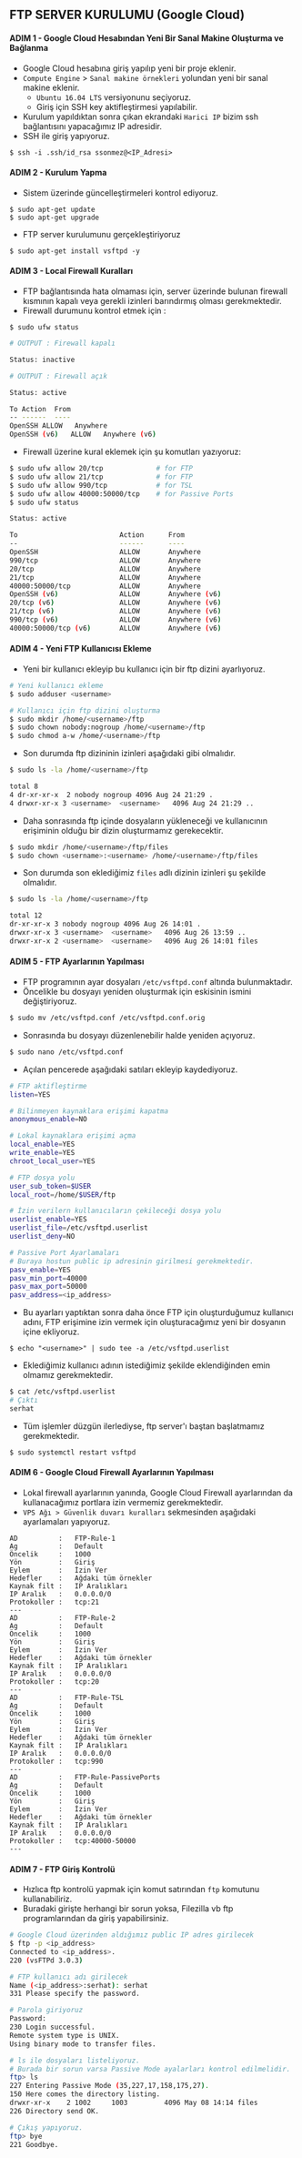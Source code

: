 ## FTP SERVER KURULUMU (Google Cloud)

#### ADIM 1 - Google Cloud Hesabından Yeni Bir Sanal Makine Oluşturma ve Bağlanma

- Google Cloud hesabına giriş yapılıp yeni bir proje eklenir.
- `Compute Engine` > `Sanal makine örnekleri` yolundan yeni bir sanal makine eklenir.
    - `Ubuntu 16.04 LTS` versiyonunu seçiyoruz.
    - Giriş için SSH key aktifleştirmesi yapılabilir.
- Kurulum yapıldıktan sonra çıkan ekrandaki `Harici IP` bizim ssh bağlantısını yapacağımız IP adresidir.
- SSH ile giriş yapıyoruz.

```
$ ssh -i .ssh/id_rsa ssonmez@<IP_Adresi>
```

#### ADIM 2 - Kurulum Yapma

- Sistem üzerinde güncelleştirmeleri kontrol ediyoruz.

```
$ sudo apt-get update
$ sudo apt-get upgrade
```

- FTP server kurulumunu gerçekleştiriyoruz

```
$ sudo apt-get install vsftpd -y
```

#### ADIM 3 - Local Firewall Kuralları

- FTP bağlantısında hata olmaması için, server üzerinde bulunan firewall kısmının kapalı veya gerekli izinleri barındırmış olması gerekmektedir.
- Firewall durumunu kontrol etmek için :

```
$ sudo ufw status
```

```bash
# OUTPUT : Firewall kapalı

Status: inactive

# OUTPUT : Firewall açık

Status: active

To Action  From
-- ------  ----
OpenSSH ALLOW   Anywhere
OpenSSH (v6)   ALLOW   Anywhere (v6)
```

- Firewall üzerine kural eklemek için şu komutları yazıyoruz:

```bash
$ sudo ufw allow 20/tcp             # for FTP
$ sudo ufw allow 21/tcp             # for FTP
$ sudo ufw allow 990/tcp            # for TSL
$ sudo ufw allow 40000:50000/tcp    # for Passive Ports
$ sudo ufw status

Status: active

To                         Action      From
--                         ------      ----
OpenSSH                    ALLOW       Anywhere
990/tcp                    ALLOW       Anywhere
20/tcp                     ALLOW       Anywhere
21/tcp                     ALLOW       Anywhere
40000:50000/tcp            ALLOW       Anywhere
OpenSSH (v6)               ALLOW       Anywhere (v6)
20/tcp (v6)                ALLOW       Anywhere (v6)
21/tcp (v6)                ALLOW       Anywhere (v6)
990/tcp (v6)               ALLOW       Anywhere (v6)
40000:50000/tcp (v6)       ALLOW       Anywhere (v6)
```

#### ADIM 4 - Yeni FTP Kullanıcısı Ekleme

- Yeni bir kullanıcı ekleyip bu kullanıcı için bir ftp dizini ayarlıyoruz.

```bash
# Yeni kullanıcı ekleme
$ sudo adduser <username>
```

```bash
# Kullanıcı için ftp dizini oluşturma
$ sudo mkdir /home/<username>/ftp
$ sudo chown nobody:nogroup /home/<username>/ftp
$ sudo chmod a-w /home/<username>/ftp
```

- Son durumda ftp dizininin izinleri aşağıdaki gibi olmalıdır.

```bash
$ sudo ls -la /home/<username>/ftp

total 8
4 dr-xr-xr-x  2 nobody nogroup 4096 Aug 24 21:29 .
4 drwxr-xr-x 3 <username>  <username>   4096 Aug 24 21:29 ..
```

- Daha sonrasında ftp içinde dosyaların yükleneceği ve kullanıcının erişiminin olduğu bir dizin oluşturmamız gerekecektir.

```bash
$ sudo mkdir /home/<username>/ftp/files
$ sudo chown <username>:<username> /home/<username>/ftp/files
```

- Son durumda son eklediğimiz `files` adlı dizinin izinleri şu şekilde olmalıdır.

```bash
$ sudo ls -la /home/<username>/ftp

total 12
dr-xr-xr-x 3 nobody nogroup 4096 Aug 26 14:01 .
drwxr-xr-x 3 <username>  <username>   4096 Aug 26 13:59 ..
drwxr-xr-x 2 <username>  <username>   4096 Aug 26 14:01 files
```

#### ADIM 5 - FTP Ayarlarının Yapılması

- FTP programının ayar dosyaları `/etc/vsftpd.conf` altında bulunmaktadır.
- Öncelikle bu dosyayı yeniden oluşturmak için eskisinin ismini değiştiriyoruz.

```bash
$ sudo mv /etc/vsftpd.conf /etc/vsftpd.conf.orig
```

- Sonrasında bu dosyayı düzenlenebilir halde yeniden açıyoruz.

```bash
$ sudo nano /etc/vsftpd.conf
```

- Açılan pencerede aşağıdaki satıları ekleyip kaydediyoruz.

```bash
# FTP aktifleştirme
listen=YES

# Bilinmeyen kaynaklara erişimi kapatma
anonymous_enable=NO

# Lokal kaynaklara erişimi açma
local_enable=YES
write_enable=YES
chroot_local_user=YES

# FTP dosya yolu
user_sub_token=$USER
local_root=/home/$USER/ftp

# İzin verilern kullanıcıların çekileceği dosya yolu
userlist_enable=YES
userlist_file=/etc/vsftpd.userlist
userlist_deny=NO

# Passive Port Ayarlamaları
# Buraya hostun public ip adresinin girilmesi gerekmektedir.
pasv_enable=YES
pasv_min_port=40000
pasv_max_port=50000
pasv_address=<ip_address>
```

- Bu ayarları yaptıktan sonra daha önce FTP için oluşturduğumuz kullanıcı adını, FTP erişimine izin vermek için oluşturacağımız yeni bir dosyanın içine ekliyoruz.

```
$ echo "<username>" | sudo tee -a /etc/vsftpd.userlist
```

- Eklediğimiz kullanıcı adının istediğimiz şekilde eklendiğinden emin olmamız gerekmektedir.

```bash
$ cat /etc/vsftpd.userlist
# Çıktı
serhat
```

- Tüm işlemler düzgün ilerlediyse, ftp server'ı baştan başlatmamız gerekmektedir.

```
$ sudo systemctl restart vsftpd
```

#### ADIM 6 - Google Cloud Firewall Ayarlarının Yapılması

- Lokal firewall ayarlarının yanında, Google Cloud Firewall ayarlarından da kullanacağımız portlara izin vermemiz gerekmektedir.
- `VPS Ağı > Güvenlik duvarı kuralları` sekmesinden aşağıdaki ayarlamaları yapıyoruz.

```
AD          :   FTP-Rule-1
Ag          :   Default
Öncelik     :   1000
Yön         :   Giriş
Eylem       :   İzin Ver
Hedefler    :   Ağdaki tüm örnekler
Kaynak filt :   IP Aralıkları
IP Aralık   :   0.0.0.0/0
Protokoller :   tcp:21
---
AD          :   FTP-Rule-2
Ag          :   Default
Öncelik     :   1000
Yön         :   Giriş
Eylem       :   İzin Ver
Hedefler    :   Ağdaki tüm örnekler
Kaynak filt :   IP Aralıkları
IP Aralık   :   0.0.0.0/0
Protokoller :   tcp:20
---
AD          :   FTP-Rule-TSL
Ag          :   Default
Öncelik     :   1000
Yön         :   Giriş
Eylem       :   İzin Ver
Hedefler    :   Ağdaki tüm örnekler
Kaynak filt :   IP Aralıkları
IP Aralık   :   0.0.0.0/0
Protokoller :   tcp:990
---
AD          :   FTP-Rule-PassivePorts
Ag          :   Default
Öncelik     :   1000
Yön         :   Giriş
Eylem       :   İzin Ver
Hedefler    :   Ağdaki tüm örnekler
Kaynak filt :   IP Aralıkları
IP Aralık   :   0.0.0.0/0
Protokoller :   tcp:40000-50000
---
```

#### ADIM 7 - FTP Giriş Kontrolü

- Hızlıca ftp kontrolü yapmak için komut satırından `ftp` komutunu kullanabiliriz.
- Buradaki girişte herhangi bir sorun yoksa, Filezilla vb ftp programlarından da giriş yapabilirsiniz.

```bash
# Google Cloud üzerinden aldığımız public IP adres girilecek
$ ftp -p <ip_address>
Connected to <ip_address>.
220 (vsFTPd 3.0.3)

# FTP kullanıcı adı girilecek
Name (<ip_address>:serhat): serhat
331 Please specify the password.

# Parola giriyoruz
Password:
230 Login successful.
Remote system type is UNIX.
Using binary mode to transfer files.

# ls ile dosyaları listeliyoruz.
# Burada bir sorun varsa Passive Mode ayalarları kontrol edilmelidir.
ftp> ls
227 Entering Passive Mode (35,227,17,158,175,27).
150 Here comes the directory listing.
drwxr-xr-x    2 1002     1003         4096 May 08 14:14 files
226 Directory send OK.

# Çıkış yapıyoruz.
ftp> bye
221 Goodbye.

```